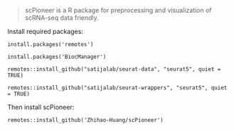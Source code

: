 >scPioneer is a R package for preprocessing and visualization of scRNA-seq data friendly.

Install required packages:
```
install.packages('remotes')

install.packages('BiocManager')

remotes::install_github("satijalab/seurat-data", "seurat5", quiet = TRUE)

remotes::install_github("satijalab/seurat-wrappers", "seurat5", quiet = TRUE)
```


Then install scPioneer:

`remotes::install_github('Zhihao-Huang/scPioneer')`
